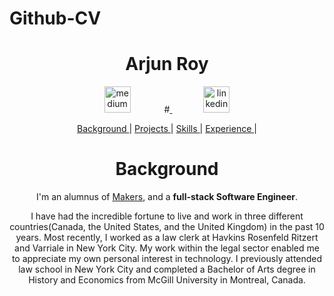 # Github-CV

<h1 align="center"> Arjun Roy </h1>
<p align="center">
<a href="https://medium.com/@arjunroychoudhry4059">
<img src="https://s.w.org/style/images/about/WordPress-logotype-simplified.png" alt="medium" hspace="50" height="42" width="42"></a>
#<a href="https://www.linkedin.com/in/kaymo1990/">
<img src="https://www.iconfinder.com/data/icons/free-social-icons/67/linkedin_circle_color-512.png" alt="linkedin" hspace="50" height="42" width="42"></a></p>

 <div align="center">


<div align="center">


 [Background ](#Background) |
 [Projects ](#projects) |
 [Skills ](#skills) |
 [Experience ](#experience) |


 </div>

 # Background

 I'm an alumnus of [Makers](https://makers.tech/), and a **full-stack Software Engineer**.

 I have had the incredible fortune to live and work in three different countries(Canada, the United States, and the United Kingdom) in the past 10 years. Most recently, I worked as a law clerk at Havkins Rosenfeld Ritzert and Varriale in New York City. My work within the legal sector enabled me to appreciate my own personal interest in technology. I previously attended law school in New York City and completed a Bachelor of Arts degree in History and Economics from McGill University in Montreal, Canada.
